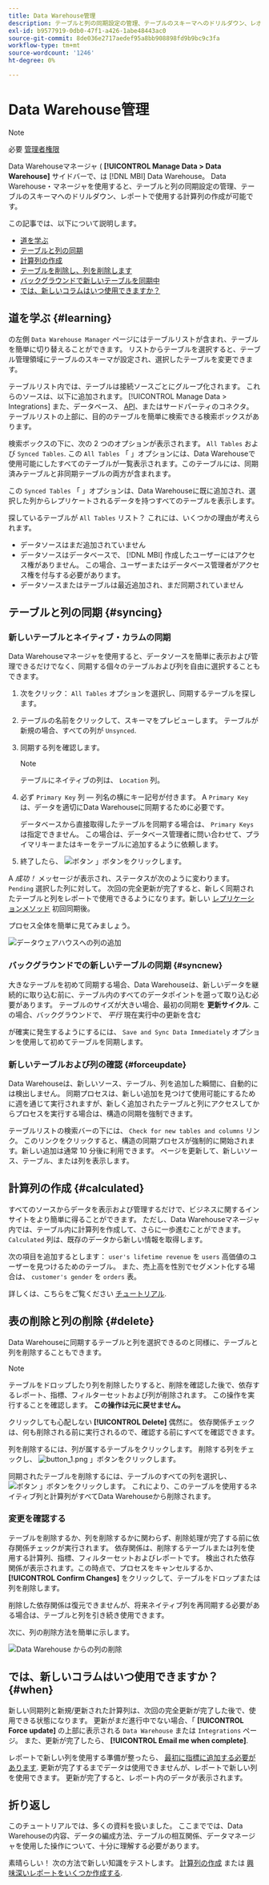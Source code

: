 ```yaml
---
title: Data Warehouse管理
description: テーブルと列の同期設定の管理、テーブルのスキーマへのドリルダウン、レポートで使用する計算列の作成方法を説明します。
exl-id: b9577919-0db0-47f1-a426-1abe48443ac0
source-git-commit: 8de036e2717aedef95a8bb908898fd9b9bc9c3fa
workflow-type: tm+mt
source-wordcount: '1246'
ht-degree: 0%

---
```


# Data Warehouse管理

>[!NOTE]
>
>必要 [管理者権限](../../administrator/user-management/user-management.md)

Data Warehouseマネージャ ( **[!UICONTROL Manage Data > Data Warehouse]** サイドバーで、は [!DNL MBI] Data Warehouse。 Data Warehouse・マネージャを使用すると、テーブルと列の同期設定の管理、テーブルのスキーマへのドリルダウン、レポートで使用する計算列の作成が可能です。

この記事では、以下について説明します。

* [道を学ぶ](#learning)
* [テーブルと列の同期](#syncing)
* [計算列の作成](#calculated)
* [テーブルを削除し、列を削除します](#delete)
* [バックグラウンドで新しいテーブルを同期中](#syncnew)
* [では、新しいコラムはいつ使用できますか？](#when)

## 道を学ぶ {#learning}

の左側 `Data Warehouse Manager` ページにはテーブルリストが含まれ、テーブルを簡単に切り替えることができます。 リストからテーブルを選択すると、テーブル管理領域にテーブルのスキーマが設定され、選択したテーブルを変更できます。

テーブルリスト内では、テーブルは接続ソースごとにグループ化されます。 これらのソースは、以下に追加されます。 [!UICONTROL Manage Data > Integrations] また、データベース、 [API](https://developer.adobe.com/commerce/services/reporting/)、またはサードパーティのコネクタ。 テーブルリストの上部に、目的のテーブルを簡単に検索できる検索ボックスがあります。

検索ボックスの下に、次の 2 つのオプションが表示されます。 `All Tables` および `Synced Tables`. この `All Tables` 「 」オプションには、Data Warehouseで使用可能にしたすべてのテーブルが一覧表示されます。このテーブルには、同期済みテーブルと非同期テーブルの両方が含まれます。

この `Synced Tables` 「 」オプションは、Data Warehouseに既に追加され、選択した列からレプリケートされるデータを持つすべてのテーブルを表示します。

探しているテーブルが `All Tables` リスト？ これには、いくつかの理由が考えられます。

* データソースはまだ追加されていません
* データソースはデータベースで、 [!DNL MBI] 作成したユーザーにはアクセス権がありません。 この場合、ユーザーまたはデータベース管理者がアクセス権を付与する必要があります。
* データソースまたはテーブルは最近追加され、まだ同期されていません

## テーブルと列の同期 {#syncing}

### 新しいテーブルとネイティブ・カラムの同期

Data Warehouseマネージャを使用すると、データソースを簡単に表示および管理できるだけでなく、同期する個々のテーブルおよび列を自由に選択することもできます。

1. 次をクリック： `All Tables` オプションを選択し、同期するテーブルを探します。
1. テーブルの名前をクリックして、スキーマをプレビューします。 テーブルが新規の場合、すべての列が `Unsynced`.
1. 同期する列を確認します。

   >[!NOTE]
   >
   >テーブルにネイティブの列は、 `Location` 列。

1. 必ず `Primary Key` 列 — 列名の横にキー記号が付きます。 A `Primary Key` は、データを適切にData Warehouseに同期するために必要です。

   データベースから直接取得したテーブルを同期する場合は、 `Primary Keys` は指定できません。 この場合は、データベース管理者に問い合わせて、プライマリキーまたはキーをテーブルに追加するように依頼します。
1. 終了したら、 ![ボタン](../../assets/button.png) 」ボタンをクリックします。

A *成功！* メッセージが表示され、ステータスが次のように変わります。 `Pending` 選択した列に対して。 次回の完全更新が完了すると、新しく同期されたテーブルと列をレポートで使用できるようになります。新しい [レプリケーションメソッド](./cfg-replication-methods.md) 初回同期後。

プロセス全体を簡単に見てみましょう。

![データウェアハウスへの列の追加](../../assets/DW_sync.gif)

### バックグラウンドでの新しいテーブルの同期 {#syncnew}

大きなテーブルを初めて同期する場合、Data Warehouseは、新しいデータを継続的に取り込む前に、テーブル内のすべてのデータポイントを遡って取り込む必要があります。 テーブルのサイズが大きい場合、最初の同期を **更新サイクル**. この場合、バックグラウンドで、 *平行* 現在実行中の更新を含む

が確実に発生するようにするには、 `Save and Sync Data Immediately` オプションを使用して初めてテーブルを同期します。

### 新しいテーブルおよび列の確認 {#forceupdate}

Data Warehouseは、新しいソース、テーブル、列を追加した瞬間に、自動的には検出しません。 同期プロセスは、新しい追加を見つけて使用可能にするために週を通じて実行されますが、新しく追加されたテーブルと列にアクセスしてからプロセスを実行する場合は、構造の同期を強制できます。

テーブルリストの検索バーの下には、 `Check for new tables and columns` リンク。 このリンクをクリックすると、構造の同期プロセスが強制的に開始されます。新しい追加は通常 10 分後に利用できます。 ページを更新して、新しいソース、テーブル、または列を表示します。

## 計算列の作成 {#calculated}

すべてのソースからデータを表示および管理するだけで、ビジネスに関するインサイトをより簡単に得ることができます。 ただし、Data Warehouseマネージャ内では、テーブル内に計算列を作成して、さらに一歩進むことができます。 `Calculated` 列は、既存のデータから新しい情報を取得します。

次の項目を追加するとします： `user's lifetime revenue` を `users` 高価値のユーザーを見つけるためのテーブル。 また、売上高を性別でセグメント化する場合は、 `customer's gender` を `orders` 表。

詳しくは、こちらをご覧ください [チュートリアル](../../data-analyst/data-warehouse-mgr/creating-calculated-columns.md).

## 表の削除と列の削除 {#delete}

Data Warehouseに同期するテーブルと列を選択できるのと同様に、テーブルと列を削除することもできます。

>[!NOTE]
>
>テーブルをドロップしたり列を削除したりすると、削除を確認した後で、依存するレポート、指標、フィルターセットおよび列が削除されます。 この操作を実行することを確認します。 **この操作は元に戻せません。**

クリックしても心配しない **[!UICONTROL Delete]** 偶然に。 依存関係チェックは、何も削除される前に実行されるので、確認する前にすべてを確認できます。

列を削除するには、列が属するテーブルをクリックします。 削除する列をチェックし、 ![button\_1.png](../../assets/button_1.png) 」ボタンをクリックします。

同期されたテーブルを削除するには、テーブルのすべての列を選択し、 ![ボタン](../../assets/button_1.png) 」ボタンをクリックします。 これにより、このテーブルを使用するネイティブ列と計算列がすべてData Warehouseから削除されます。

### 変更を確認する

テーブルを削除するか、列を削除するかに関わらず、削除処理が完了する前に依存関係チェックが実行されます。 依存関係は、削除するテーブルまたは列を使用する計算列、指標、フィルターセットおよびレポートです。 検出された依存関係が表示されます。この時点で、プロセスをキャンセルするか、 **[!UICONTROL Confirm Changes]** をクリックして、テーブルをドロップまたは列を削除します。

削除した依存関係は復元できませんが、将来ネイティブ列を再同期する必要がある場合は、テーブルと列を引き続き使用できます。

次に、列の削除方法を簡単に示します。

![Data Warehouse からの列の削除](../../assets/DW_delete.gif)

## では、新しいコラムはいつ使用できますか？ {#when}

新しい同期列と新規/更新された計算列は、次回の完全更新が完了した後で、使用できる状態になります。 更新がまだ進行中でない場合、「 **[!UICONTROL Force update]** の上部に表示される `Data Warehouse` または `Integrations` ページ。 また、更新が完了したら、 **[!UICONTROL Email me when complete]**.

レポートで新しい列を使用する準備が整ったら、 [最初に指標に追加する必要があります](../data-warehouse-mgr/manage-data-dimensions-metrics.md). 更新が完了するまでデータは使用できませんが、レポートで新しい列を使用できます。 更新が完了すると、レポート内のデータが表示されます。

## 折り返し

このチュートリアルでは、多くの資料を扱いました。 ここまででは、Data Warehouseの内容、データの編成方法、テーブルの相互関係、データマネージャを使用した操作について、十分に理解する必要があります。

素晴らしい！ 次の方法で新しい知識をテストします。 [計算列の作成](../data-warehouse-mgr/creating-calculated-columns.md) または [興味深いレポートをいくつか作成する](../../tutorials/using-visual-report-builder.md).
